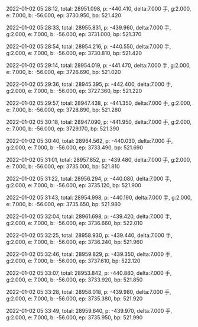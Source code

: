 2022-01-02 05:28:12, total: 28951.098, p: -440.410, delta:7.000 手, g:2.000, e: 7.000, b: -56.000, ep: 3730.950, bp: 521.420

2022-01-02 05:28:33, total: 28955.831, p: -439.960, delta:7.000 手, g:2.000, e: 7.000, b: -56.000, ep: 3731.000, bp: 521.370

2022-01-02 05:28:54, total: 28954.216, p: -440.550, delta:7.000 手, g:2.000, e: 7.000, b: -56.000, ep: 3730.810, bp: 521.420

2022-01-02 05:29:14, total: 28954.019, p: -441.470, delta:7.000 手, g:2.000, e: 7.000, b: -56.000, ep: 3726.690, bp: 521.020

2022-01-02 05:29:36, total: 28945.395, p: -442.400, delta:7.000 手, g:2.000, e: 7.000, b: -56.000, ep: 3727.360, bp: 521.220

2022-01-02 05:29:57, total: 28947.438, p: -441.350, delta:7.000 手, g:2.000, e: 7.000, b: -56.000, ep: 3728.890, bp: 521.280

2022-01-02 05:30:18, total: 28947.090, p: -441.950, delta:7.000 手, g:2.000, e: 7.000, b: -56.000, ep: 3729.170, bp: 521.390

2022-01-02 05:30:40, total: 28964.562, p: -440.030, delta:7.000 手, g:2.000, e: 7.000, b: -56.000, ep: 3733.490, bp: 521.690

2022-01-02 05:31:01, total: 28957.852, p: -439.480, delta:7.000 手, g:2.000, e: 7.000, b: -56.000, ep: 3735.000, bp: 521.810

2022-01-02 05:31:22, total: 28956.294, p: -440.080, delta:7.000 手, g:2.000, e: 7.000, b: -56.000, ep: 3735.120, bp: 521.900

2022-01-02 05:31:43, total: 28954.998, p: -440.190, delta:7.000 手, g:2.000, e: 7.000, b: -56.000, ep: 3735.650, bp: 521.980

2022-01-02 05:32:04, total: 28961.698, p: -439.420, delta:7.000 手, g:2.000, e: 7.000, b: -56.000, ep: 3736.660, bp: 522.010

2022-01-02 05:32:25, total: 28958.930, p: -439.440, delta:7.000 手, g:2.000, e: 7.000, b: -56.000, ep: 3736.240, bp: 521.960

2022-01-02 05:32:46, total: 28959.829, p: -439.350, delta:7.000 手, g:2.000, e: 7.000, b: -56.000, ep: 3737.610, bp: 522.120

2022-01-02 05:33:07, total: 28953.842, p: -440.880, delta:7.000 手, g:2.000, e: 7.000, b: -56.000, ep: 3733.920, bp: 521.850

2022-01-02 05:33:28, total: 28958.018, p: -439.980, delta:7.000 手, g:2.000, e: 7.000, b: -56.000, ep: 3735.380, bp: 521.920

2022-01-02 05:33:49, total: 28959.640, p: -439.970, delta:7.000 手, g:2.000, e: 7.000, b: -56.000, ep: 3735.950, bp: 521.990